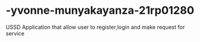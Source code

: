 # -yvonne-munyakayanza-21rp01280
USSD Application that allow user to register,login and make request for service 
